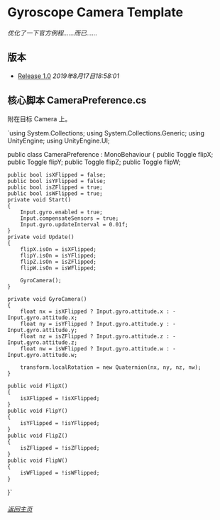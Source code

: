 # Gyroscope Camera Template

_优化了一下官方例程……而已……_

## 版本

- [Release 1.0]() _2019年8月17日18:58:01_

## 核心脚本 CameraPreference.cs 

附在目标 Camera 上。

`using System.Collections;
using System.Collections.Generic;
using UnityEngine;
using UnityEngine.UI;

public class CameraPreference : MonoBehaviour
{
    public Toggle flipX;
    public Toggle flipY;
    public Toggle flipZ;
    public Toggle flipW;

    public bool isXFlipped = false;
    public bool isYFlipped = false;
    public bool isZFlipped = true;
    public bool isWFlipped = true;
    private void Start()
    {
        Input.gyro.enabled = true;
        Input.compensateSensors = true;
        Input.gyro.updateInterval = 0.01f;
    }
    private void Update()
    {
        flipX.isOn = isXFlipped;
        flipY.isOn = isYFlipped;
        flipZ.isOn = isZFlipped;
        flipW.isOn = isWFlipped;

        GyroCamera();
    }

    private void GyroCamera()
    {
        float nx = isXFlipped ? Input.gyro.attitude.x : -Input.gyro.attitude.x;
        float ny = isYFlipped ? Input.gyro.attitude.y : -Input.gyro.attitude.y;
        float nz = isZFlipped ? Input.gyro.attitude.z : -Input.gyro.attitude.z;
        float nw = isWFlipped ? Input.gyro.attitude.w : -Input.gyro.attitude.w;

        transform.localRotation = new Quaternion(nx, ny, nz, nw);
    }

    public void FlipX()
    {
        isXFlipped = !isXFlipped;
    }
    public void FlipY()
    {
        isYFlipped = !isYFlipped;
    }
    public void FlipZ()
    {
        isZFlipped = !isZFlipped;
    }
    public void FlipW()
    {
        isWFlipped = !isWFlipped;
    }
}`

###### [返回主页](index.md)
